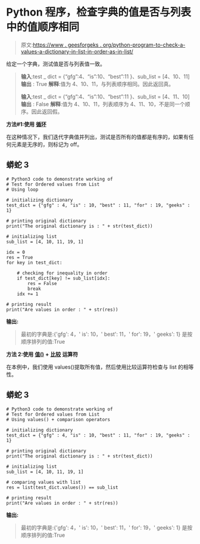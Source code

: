 # Python 程序，检查字典的值是否与列表中的值顺序相同

> 原文:[https://www . geesforgeks . org/python-program-to-check-a-values-a-dictionary-in-list-in-order-as-in-list/](https://www.geeksforgeeks.org/python-program-to-check-whether-the-values-of-a-dictionary-are-in-same-order-as-in-a-list/)

给定一个字典，测试值是否与列表值一致。

> **输入**:test _ dict = {“gfg”:4、“is”:10、“best”:11 }、sub_list = [4、10、11]
> **输出** : True
> **解释**:值为 4、10、11，与列表顺序相同。因此返回真。
> 
> **输入**:test _ dict = {“gfg”:4、“is”:10、“best”:11 }、sub_list = [4、11、10]
> **输出** : False
> **解释**:值为 4、10、11，列表顺序为 4、11、10，不是同一个顺序。因此返回假。

**方法#1:使用** [**循环**](https://www.geeksforgeeks.org/loops-in-python/)

在这种情况下，我们迭代字典值并列出，测试是否所有的值都是有序的，如果有任何元素是无序的，则标记为 off。

## 蟒蛇 3

```
# Python3 code to demonstrate working of 
# Test for Ordered values from List
# Using loop

# initializing dictionary
test_dict = {"gfg" : 4, "is" : 10, "best" : 11, "for" : 19, "geeks" : 1}

# printing original dictionary
print("The original dictionary is : " + str(test_dict))

# initializing list 
sub_list = [4, 10, 11, 19, 1]

idx = 0
res = True
for key in test_dict:

    # checking for inequality in order
    if test_dict[key] != sub_list[idx]:
        res = False
        break
    idx += 1

# printing result 
print("Are values in order : " + str(res)) 
```

**输出:**

> 最初的字典是:{'gfg': 4，' is': 10，' best': 11，' for': 19，' geeks': 1}
> 是按顺序排列的值:True

**方法 2:使用** [**值()**](https://www.geeksforgeeks.org/python-dictionary-values/) **+** [**比较**](https://www.geeksforgeeks.org/python-operators/) **运算符**

在本例中，我们使用 values()提取所有值，然后使用比较运算符检查与 list 的相等性。

## 蟒蛇 3

```
# Python3 code to demonstrate working of 
# Test for Ordered values from List
# Using values() + comparison operators

# initializing dictionary
test_dict = {"gfg" : 4, "is" : 10, "best" : 11, "for" : 19, "geeks" : 1}

# printing original dictionary
print("The original dictionary is : " + str(test_dict))

# initializing list 
sub_list = [4, 10, 11, 19, 1]

# comparing values with list
res = list(test_dict.values()) == sub_list

# printing result 
print("Are values in order : " + str(res)) 
```

**输出:**

> 最初的字典是:{'gfg': 4，' is': 10，' best': 11，' for': 19，' geeks': 1}
> 是按顺序排列的值:True